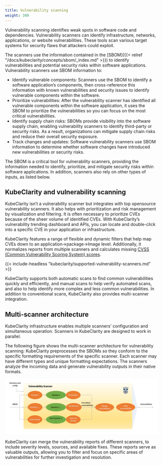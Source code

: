 ```yaml
---
title: Vulnerability scanning
weight: 300
---
```


Vulnerability scanning identifies weak spots in software code and dependencies. Vulnerability scanners can identify infrastructure, networks, applications, or website vulnerabilities. These tools scan various target systems for security flaws that attackers could exploit.

The scanners use the information contained in the [SBOM]({{< relref "/docs/kubeclarity/concepts/sbom/_index.md" >}}) to identify vulnerabilities and potential security risks within software applications. Vulnerability scanners use SBOM information to:

- Identify vulnerable components: Scanners use the SBOM to identify a software application’s components, then cross-reference this information with known vulnerabilities and security issues to identify vulnerable components within the software.
- Prioritize vulnerabilities: After the vulnerability scanner has identified all vulnerable components within the software application, it uses the SBOM to prioritize the vulnerabilities so you can focus on the most critical vulnerabilities.
- Identify supply chain risks: SBOMs provide visibility into the software supply chain, enabling vulnerability scanners to identify third-party or security risks. As a result, organizations can mitigate supply chain risks and reduce their overall security exposure.
- Track changes and updates: Software vulnerability scanners use SBOM information to determine whether software changes have introduced new vulnerabilities or security risks.

The SBOM is a critical tool for vulnerability scanners, providing the information needed to identify, prioritize, and mitigate security risks within software applications. In addition, scanners also rely on other types of inputs, as listed below.

## KubeClarity and vulnerability scanning

KubeClarity isn’t a vulnerability scanner but integrates with top opensource vulnerability scanners. It also helps with prioritization and risk management by visualization and filtering. It is often necessary to prioritize CVEs because of the sheer volume of identified CVEs. With KubeClarity’s vulnerability trending dashboard and APIs, you can locate and double-click into a specific CVE in your application or infrastructure.

KubeClarity features a range of flexible and dynamic filters that help map CVEs down to an application->package->Image level. Additionally, it normalizes reports from multiple scanners and calculates missing [CVSS (Common Vulnerability Scoring System) scores](https://www.first.org/cvss/specification-document).

{{< include-headless "kubeclarity/supported-vulnerability-scanners.md" >}}

KubeClarity supports both automatic scans to find common vulnerabilities quickly and efficiently, and manual scans to help verify automated scans, and also to help identify more complex and less common vulnerabilities. In addition to conventional scans, KubeClarity also provides multi-scanner integration.

## Multi-scanner architecture

KubeClarity infrastructure enables multiple scanners’ configuration and simultaneous operation. Scanners in KubeClarity are designed to work in parallel.

The following figure shows the multi-scanner architecture for vulnerability scanning: KubeClarity preprocesses the SBOMs so they conform to the specific formatting requirements of the specific scanner. Each scanner may have different types and unique formatting expectations. The scanners analyze the incoming data and generate vulnerability outputs in their native formats.

![Multi-scanner architecture](multi-scanner-vulnerability-scanning.png)

KubeClarity can merge the vulnerability reports of different scanners, to include severity levels, sources, and available fixes. These reports serve as valuable outputs, allowing you to filter and focus on specific areas of vulnerabilities for further investigation and resolution.
